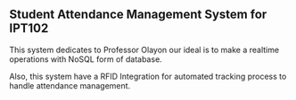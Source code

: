 ## Student Attendance Management System for IPT102

This system dedicates to Professor Olayon our ideal is to make a realtime operations with NoSQL form of database.

Also, this system have a RFID Integration for automated tracking process to handle attendance management.